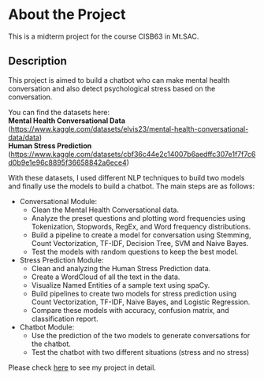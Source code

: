 # About the Project
This is a midterm project for the course CISB63 in Mt.SAC.
## Description
This project is aimed to build a chatbot who can make mental health conversation and also detect psychological stress based on the conversation.

You can find the datasets here: <br>**Mental Health Conversational Data** (https://www.kaggle.com/datasets/elvis23/mental-health-conversational-data/data)
<br>**Human Stress Prediction** (https://www.kaggle.com/datasets/cbf36c44e2c14007b6aedffc307e1f7f7c6d0b9e1e96c8895f36658842a6ece4)

With these datasets, I used different NLP techniques to build two models and finally use the models to build a chatbot. The main steps are as follows:

- Conversational Module:
    - Clean the Mental Health Conversational data.
    - Analyze the preset questions and plotting word frequencies using Tokenization, Stopwords, RegEx, and Word frequency distributions.
    - Build a pipeline to create a model for conversation using Stemming, Count Vectorization, TF-IDF, Decision Tree, SVM and Naive Bayes.
    - Test the models with random questions to keep the best model.
- Stress Prediction Module:
    - Clean and analyzing the Human Stress Prediction data.
    - Create a WordCloud of all the text in the data.
    - Visualize Named Entities of a sample text using spaCy.
    - Build pipelines to create two models for stress prediction using Count Vectorization, TF-IDF, Naive Bayes, and Logistic Regression.
    - Compare these models with accuracy, confusion matrix, and classification report.
- Chatbot Module:
    - Use the prediction of the two models to generate conversations for the chatbot.
    - Test the chatbot with two different situations (stress and no stress)

Please check [here](CISB63_midterm_project_Chao.ipynb) to see my project in detail.

##
